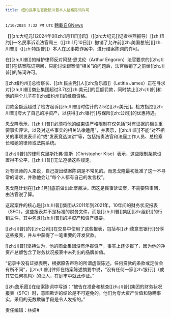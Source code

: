 ```yaml
---
title: 纽约民事法官撤销川普本人结案陈词许可
---
```

`1/10/2024 7:32 PM UTC` [轉載自GNews](https://gnews.org/articles/2206007)

【[[zh:大纪元]]2024年0[[zh:1月11日]]讯】（[[zh:大纪元]]记者林燕报导）[[zh:纽约]]一名民事诉讼法官周三（[[zh:1月10日]]）撤销了允许前[[zh:美国总统]][[zh:川普]]（[[zh:特朗普]]）本人在民事欺诈案中，进行结案陈词的许可。

在[[zh:川普]]的辩护律师反对阿瑟‧恩戈伦（Arthur Engoron）法官要求的[[zh:川普]]在结案陈词期间，只能讨论跟案情“相关”的问题后，法官撤销了之前给[[zh:川普]]的陈词许可。

[[zh:纽约州]]总检察长、[[zh:民主党]]人[[zh:詹乐霞]]（Letitia James）正在寻求对[[zh:川普]]商业集团超过3.7亿[[zh:美元]]的巨额罚款，同时禁止[[zh:川普]]和他的两个儿子在[[zh:纽约州]]的经商资格。

罚款金额远超过了检方起诉[[zh:川普]]时估计的2.5亿[[zh:美元]]。检方指控[[zh:川普]]夸大了自己的净资产，以获得[[zh:银行]]与保险[[zh:公司]]的优惠待遇。

恩戈隆表示，[[zh:川普]]必须将他的结束语严格限制在仅包括“对有证据的相关重要事实评论，以及对这些事实的相关法律适用”，并表示，[[zh:川普]]不能“对不相关的事项发表评论”或“发表竞选演讲”等，包括指责法官和法庭工作人员、总检察长和她的律师或法院系统。

[[zh:川普]]的律师克里斯托弗‧凯斯（Christopher Kise）表示，这些限制条款设置得不公平，[[zh:川普]]无法遵循这些规定。

对有律师的人来说，自己提出结案陈词是不常见的。而恩戈隆最初批准了这一不寻常的请求，并称他会让“每个人都有自己的发言权”。

恩戈隆计划在[[zh:1月]]底前做出此案裁决。因这是民事诉讼案，不需要陪审团，由法官说了算。

这起案件的核心是[[zh:川普]]集团从2011年到2021年，10年间的财务状况报表（SFC）。这些报表并不是标准的财务文件，而是[[zh:川普]]集团[[zh:组织]]的行销文件，其中包含[[zh:川普]]的净资产和资产概要。

[[zh:川普]]的[[zh:公司]]在交易中使用了这些报表，包括与[[zh:德意志银行]]分享这些报表，并从中获得了一笔重要的开发贷款。

[[zh:川普]]坚持认为，他的商业集团没有浮报资产，事实上还少报了，因为他的净资产总额包含了财务状况报表中未列出的品牌价值。

“记录中没有证据表明，根据原告声称的所谓虚假陈述，任何贷款的条款或定价会有所不同”，[[zh:川普]]律师在结案陈述摘要中说，“没有任何一家[[zh:银行]]（或其它任何机构）的证人，在庭审中就此作证。”

[[zh:詹乐霞]]在结案陈词中写道：“被告在准备和核查[[zh:川普]]集团的财务状况报表（SFC）时，意图欺诈的结论是不可避免的。他们为夸大资产价值和隐瞒事实，采用的无数欺骗手段是令人发指的。”

责任编辑：林妍#
